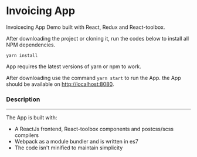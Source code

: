 # Invoicing App

Invoicecing App Demo built with React, Redux and React-toolbox.

After downloading the project or cloning it, run the codes below to install all NPM dependencies.

```
yarn install
```

App requires the latest versions of yarn or npm to work.

After downloading use the command `yarn start` to run the App. the App should be available on [http://localhost:8080](http://localhost:8080 'http://localhost:8080').

### Description

---

The App is built with:

-   A ReactJs frontend, React-toolbox components and postcss/scss compilers
-   Webpack as a module bundler and is written in es7
-   The code isn't minified to maintain simplicity
